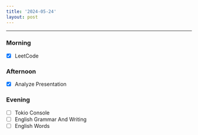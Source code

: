 ```yaml
---
title: '2024-05-24'
layout: post
---
```


---

### Morning

- [x] LeetCode

### Afternoon

- [x] Analyze Presentation

### Evening

- [ ] Tokio Console
- [ ] English Grammar And Writing
- [ ] English Words
